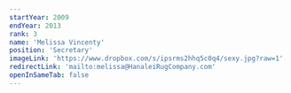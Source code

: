 ```yaml
---
startYear: 2009
endYear: 2013
rank: 3
name: 'Melissa Vincenty'
position: 'Secretary'
imageLink: 'https://www.dropbox.com/s/ipsrms2hhq5c0q4/sexy.jpg?raw=1'
redirectLink: 'mailto:melissa@HanaleiRugCompany.com'
openInSameTab: false
---
```

